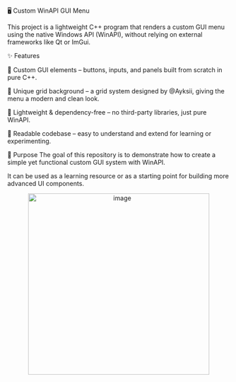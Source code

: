🖥️ Custom WinAPI GUI Menu

This project is a lightweight C++ program that renders a custom GUI menu using the native Windows API (WinAPI), without relying on external frameworks like Qt or ImGui.

✨ Features

🔹 Custom GUI elements – buttons, inputs, and panels built from scratch in pure C++.

🔹 Unique grid background – a grid system designed by @Ayksii, giving the menu a modern and clean look.

🔹 Lightweight & dependency-free – no third-party libraries, just pure WinAPI.

🔹 Readable codebase – easy to understand and extend for learning or experimenting.

🎯 Purpose
The goal of this repository is to demonstrate how to create a simple yet functional custom GUI system with WinAPI.

It can be used as a learning resource or as a starting point for building more advanced UI components.

<p align="center">
  <img width="410" height="410" alt="image" src="https://github.com/user-attachments/assets/ce6eddb4-bd87-42c5-a7a0-7bf5f7a66253" />
</p>
